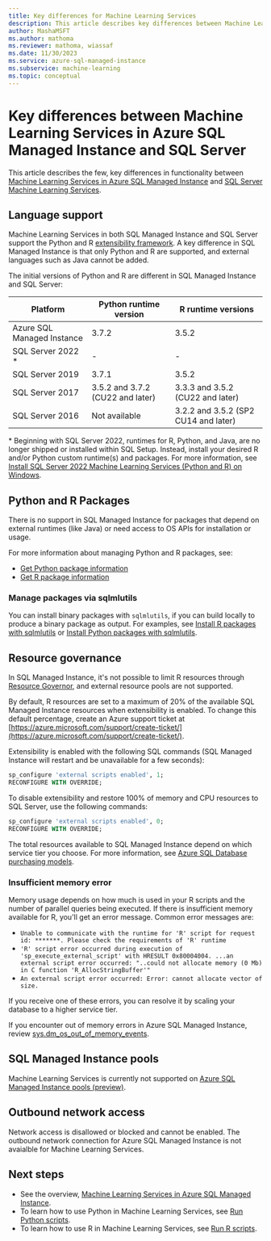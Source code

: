 ```yaml
---
title: Key differences for Machine Learning Services
description: This article describes key differences between Machine Learning Services in Azure SQL Managed Instance and SQL Server Machine Learning Services.
author: MashaMSFT
ms.author: mathoma
ms.reviewer: mathoma, wiassaf
ms.date: 11/30/2023
ms.service: azure-sql-managed-instance
ms.subservice: machine-learning
ms.topic: conceptual
---
```


# Key differences between Machine Learning Services in Azure SQL Managed Instance and SQL Server

This article describes the few, key differences in functionality between [Machine Learning Services in Azure SQL Managed Instance](machine-learning-services-overview.md) and [SQL Server Machine Learning Services](/sql/advanced-analytics/what-is-sql-server-machine-learning).

## Language support

Machine Learning Services in both SQL Managed Instance and SQL Server support the Python and R [extensibility framework](/sql/machine-learning/concepts/extensibility-framework). A key difference in SQL Managed Instance is that only Python and R are supported, and external languages such as Java cannot be added.

The initial versions of Python and R are different in SQL Managed Instance and SQL Server:

  | Platform                   | Python runtime version           | R runtime versions                   |
  |----------------------------|----------------------------------|--------------------------------------|
  | Azure SQL Managed Instance | 3.7.2                            | 3.5.2                                |
  | SQL Server 2022 \*| - | - |
  | SQL Server 2019            | 3.7.1                            | 3.5.2                                |
  | SQL Server 2017            | 3.5.2 and 3.7.2 (CU22 and later) | 3.3.3 and 3.5.2 (CU22 and later)     |
  | SQL Server 2016            | Not available                    | 3.2.2 and 3.5.2 (SP2 CU14 and later) |

\* Beginning with SQL Server 2022, runtimes for R, Python, and Java, are no longer shipped or installed within SQL Setup. Instead, install your desired R and/or Python custom runtime(s) and packages. For more information, see [Install SQL Server 2022 Machine Learning Services (Python and R) on Windows](/sql/machine-learning/install/sql-machine-learning-services-windows-install-sql-2022).

## Python and R Packages

There is no support in SQL Managed Instance for packages that depend on external runtimes (like Java) or need access to OS APIs for installation or usage.

For more information about managing Python and R packages, see:

- [Get Python package information](/sql/machine-learning/package-management/python-package-information?context=%2fazure%2fazure-sql%2fmanaged-instance%2fcontext%2fml-context&preserve-view=true&view=azuresqldb-mi-current)
- [Get R package information](/sql/machine-learning/package-management/r-package-information?context=%2fazure%2fazure-sql%2fmanaged-instance%2fcontext%2fml-context&preserve-view=true&view=azuresqldb-mi-current)

### Manage packages via sqlmlutils

You can install binary packages with `sqlmlutils`, if you can build locally to produce a binary package as output. For examples, see [Install R packages with sqlmlutils](/sql/machine-learning/package-management/install-additional-r-packages-on-sql-server) or [Install Python packages with sqlmlutils](/sql/machine-learning/package-management/install-additional-python-packages-on-sql-server).


## Resource governance

In SQL Managed Instance, it's not possible to limit R resources through [Resource Governor](/sql/relational-databases/resource-governor/resource-governor?view=azuresqldb-mi-current&preserve-view=true), and external resource pools are not supported.

By default, R resources are set to a maximum of 20% of the available SQL Managed Instance resources when extensibility is enabled. To change this default percentage, create an Azure support ticket at [https://azure.microsoft.com/support/create-ticket/](https://azure.microsoft.com/support/create-ticket/).

Extensibility is enabled with the following SQL commands (SQL Managed Instance will restart and be unavailable for a few seconds):

```sql
sp_configure 'external scripts enabled', 1;
RECONFIGURE WITH OVERRIDE;
```

To disable extensibility and restore 100% of memory and CPU resources to SQL Server, use the following commands:

```sql
sp_configure 'external scripts enabled', 0;
RECONFIGURE WITH OVERRIDE;
```

The total resources available to SQL Managed Instance depend on which service tier you choose. For more information, see [Azure SQL Database purchasing models](../database/purchasing-models.md).

### Insufficient memory error

Memory usage depends on how much is used in your R scripts and the number of parallel queries being executed. If there is insufficient memory available for R, you'll get an error message. Common error messages are:

- `Unable to communicate with the runtime for 'R' script for request id: *******. Please check the requirements of 'R' runtime`
- `'R' script error occurred during execution of 'sp_execute_external_script' with HRESULT 0x80004004. ...an external script error occurred: "..could not allocate memory (0 Mb) in C function 'R_AllocStringBuffer'"`
- `An external script error occurred: Error: cannot allocate vector of size.`

If you receive one of these errors, you can resolve it by scaling your database to a higher service tier.

If you encounter out of memory errors in Azure SQL Managed Instance, review [sys.dm_os_out_of_memory_events](/sql/relational-databases/system-dynamic-management-views/sys-dm-os-out-of-memory-events).

## SQL Managed Instance pools

Machine Learning Services is currently not supported on [Azure SQL Managed Instance pools (preview)](instance-pools-overview.md).

## Outbound network access

Network access is disallowed or blocked and cannot be enabled. The outbound network connection for Azure SQL Managed Instance is not avaialble for Machine Learning Services.

## Next steps

- See the overview, [Machine Learning Services in Azure SQL Managed Instance](machine-learning-services-overview.md).
- To learn how to use Python in Machine Learning Services, see [Run Python scripts](/sql/machine-learning/tutorials/quickstart-python-create-script?context=/azure/azure-sql/managed-instance/context/ml-context&view=azuresqldb-mi-current&preserve-view=true).
- To learn how to use R in Machine Learning Services, see [Run R scripts](/sql/machine-learning/tutorials/quickstart-r-create-script?context=/azure/azure-sql/managed-instance/context/ml-context&view=azuresqldb-mi-current&preserve-view=true).
